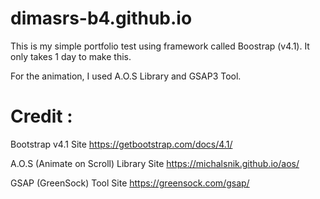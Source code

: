 # dimasrs-b4.github.io
This is my simple portfolio test using framework called Boostrap (v4.1). 
It only takes 1 day to make this. <br>

For the animation, I used A.O.S Library and GSAP3 Tool.

# Credit :

Bootstrap v4.1 Site
https://getbootstrap.com/docs/4.1/

A.O.S (Animate on Scroll) Library Site
https://michalsnik.github.io/aos/

GSAP (GreenSock) Tool Site
https://greensock.com/gsap/
